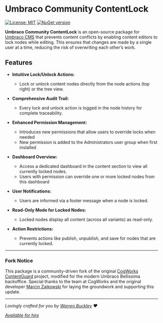 # Umbraco Community ContentLock

[![License: MIT](https://img.shields.io/badge/License-MIT-blue.svg)](LICENSE)
[![NuGet version](https://img.shields.io/nuget/v/Umbraco.Community.ContentLock.svg)](https://www.nuget.org/packages/UmbracoCommunity.ContentLock)

**Umbraco Community ContentLock** is an open-source package for [Umbraco CMS](https://umbraco.com/) that prevents content conflicts by enabling content editors to lock nodes while editing. This ensures that changes are made by a single user at a time, reducing the risk of overwriting each other’s work.

## Features

- **Intuitive Lock/Unlock Actions:**  
  - Lock or unlock content nodes directly from the node actions (top right) or the tree view.
  
- **Comprehensive Audit Trail:**  
  - Every lock and unlock action is logged in the node history for complete traceability.
  
- **Enhanced Permission Management:**  
  - Introduces new permissions that allow users to override locks when needed
  - New permission is added to the Administrators user group when first installed
  
- **Dashboard Overview:**  
  - Access a dedicated dashboard in the content section to view all currently locked nodes.
  - Users with permission can override one or more locked nodes from this dashboard
  
- **User Notifications:**  
  - Users are informed via a footer message when a node is locked.
  
- **Read-Only Mode for Locked Nodes:**  
  - Locked nodes display all content (across all variants) as read-only.
  
- **Action Restrictions:**  
  - Prevents actions like publish, unpublish, and save for nodes that are currently locked.

---

### Fork Notice
This package is a community-driven fork of the original [CogWorks ContentGuard](https://github.com/thecogworks/Cogworks.ContentGuard) project, modified for the modern Umbraco Bellissima backoffice. Special thanks to the team at CogWorks and the original developer [Marcin Zajkowski](https://github.com/mzajkowski) for laying the groundwork and supporting this update.

---

_Lovingly crafted for you by [Warren Buckley](https://github.com/sponsors/warrenbuckley) ❤️_

_[Available for hire](https://hackmakedo.com/)_
